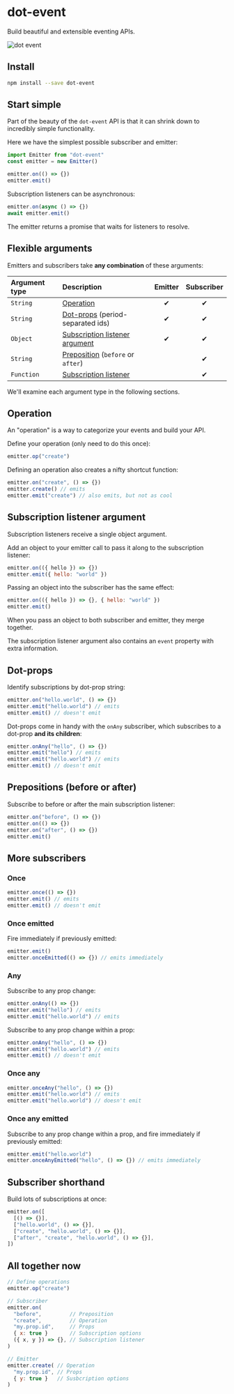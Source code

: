 # dot-event

Build beautiful and extensible eventing APIs.

![dot event](dot.gif)

## Install

```bash
npm install --save dot-event
```

## Start simple

Part of the beauty of the `dot-event` API is that it can shrink down to incredibly simple functionality.

Here we have the simplest possible subscriber and emitter:

```js
import Emitter from "dot-event"
const emitter = new Emitter()

emitter.on(() => {})
emitter.emit()
```

Subscription listeners can be asynchronous:

```js
emitter.on(async () => {})
await emitter.emit()
```

The emitter returns a promise that waits for listeners to resolve.

## Flexible arguments

Emitters and subscribers take **any combination** of these arguments:

| Argument type | Description                                                       | Emitter | Subscriber |
| :------------ | :---------------------------------------------------------------- | :-----: | :--------: |
| `String`      | [Operation](#operation)                                           |    ✔    |     ✔      |
| `String`      | [Dot-props](#dot-props) (period-separated ids)                    |    ✔    |     ✔      |
| `Object`      | [Subscription listener argument](#subscription-listener-argument) |    ✔    |     ✔      |
| `String`      | [Preposition](#preposition) (`before` or `after`)                 |         |     ✔      |
| `Function`    | [Subscription listener](#subscription-listener)                   |         |     ✔      |

We'll examine each argument type in the following sections.

## Operation

An "operation" is a way to categorize your events and build your API.

Define your operation (only need to do this once):

```js
emitter.op("create")
```

Defining an operation also creates a nifty shortcut function:

```js
emitter.on("create", () => {})
emitter.create() // emits
emitter.emit("create") // also emits, but not as cool
```

## Subscription listener argument

Subscription listeners receive a single object argument.

Add an object to your emitter call to pass it along to the subscription listener:

```js
emitter.on(({ hello }) => {})
emitter.emit({ hello: "world" })
```

Passing an object into the subscriber has the same effect:

```js
emitter.on(({ hello }) => {}, { hello: "world" })
emitter.emit()
```

When you pass an object to both subscriber and emitter, they merge together.

The subscription listener argument also contains an `event` property with extra information.

## Dot-props

Identify subscriptions by dot-prop string:

```js
emitter.on("hello.world", () => {})
emitter.emit("hello.world") // emits
emitter.emit() // doesn't emit
```

Dot-props come in handy with the `onAny` subscriber, which subscribes to a dot-prop **and its children**:

```js
emitter.onAny("hello", () => {})
emitter.emit("hello") // emits
emitter.emit("hello.world") // emits
emitter.emit() // doesn't emit
```

## Prepositions (before or after)

Subscribe to before or after the main subscription listener:

```js
emitter.on("before", () => {})
emitter.on(() => {})
emitter.on("after", () => {})
emitter.emit()
```

## More subscribers

### Once

```js
emitter.once(() => {})
emitter.emit() // emits
emitter.emit() // doesn't emit
```

### Once emitted

Fire immediately if previously emitted:

```js
emitter.emit()
emitter.onceEmitted(() => {}) // emits immediately
```

### Any

Subscribe to any prop change:

```js
emitter.onAny(() => {})
emitter.emit("hello") // emits
emitter.emit("hello.world") // emits
```

Subscribe to any prop change within a prop:

```js
emitter.onAny("hello", () => {})
emitter.emit("hello.world") // emits
emitter.emit() // doesn't emit
```

### Once any

```js
emitter.onceAny("hello", () => {})
emitter.emit("hello.world") // emits
emitter.emit("hello.world") // doesn't emit
```

### Once any emitted

Subscribe to any prop change within a prop, and fire immediately if previously emitted:

```js
emitter.emit("hello.world")
emitter.onceAnyEmitted("hello", () => {}) // emits immediately
```

## Subscriber shorthand

Build lots of subscriptions at once:

```js
emitter.on([
  [() => {}],
  ["hello.world", () => {}],
  ["create", "hello.world", () => {}],
  ["after", "create", "hello.world", () => {}],
])
```

## All together now

```js
// Define operations
emitter.op("create")

// Subscriber
emitter.on(
  "before",         // Preposition
  "create",         // Operation
  "my.prop.id",     // Props
  { x: true }       // Subscription options
  ({ x, y }) => {}, // Subscription listener
)

// Emitter
emitter.create( // Operation
  "my.prop.id", // Props
  { y: true }   // Susbcription options
)
```
